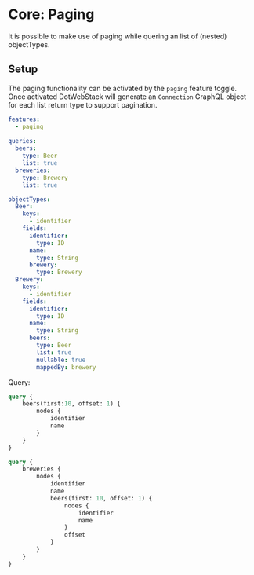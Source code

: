 # Core: Paging

It is possible to make use of paging while quering an list of (nested) objectTypes. 

## Setup

The paging functionality can be activated by the `paging` feature toggle. Once activated DotWebStack will generate an `Connection` GraphQL object for each list return type to support pagination.

```yaml
features:
  - paging
    
queries:
  beers:
    type: Beer
    list: true
  breweries:
    type: Brewery
    list: true

objectTypes:
  Beer:
    keys:
      - identifier
    fields:
      identifier:
        type: ID
      name:
        type: String
      brewery:
        type: Brewery
  Brewery:
    keys:
      - identifier
    fields:
      identifier:
        type: ID
      name:
        type: String
      beers:
        type: Beer
        list: true
        nullable: true
        mappedBy: brewery
```

Query:

```graphql
query {
    beers(first:10, offset: 1) {
        nodes {
            identifier
            name
        }
    }
}
```

```graphql
query {
    breweries {
        nodes {
            identifier
            name
            beers(first: 10, offset: 1) {
                nodes {
                    identifier
                    name
                }
                offset
            }
        }
    }
}
```